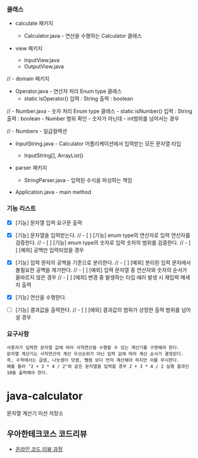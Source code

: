 ### 클래스

- calculate 패키지
  - Calculator.java - 연산을 수행하는 Calculator 클래스

- view 패키지
  - InputView.java
  - OutputView.java 

// - domain 패키지
  - Operator.java - 연산자 처리 Enum type 클래스
    - static isOperator() 입력 : String 출력 : boolean
    
  // - Number.java - 숫자 처리 Enum type 클래스
    - static isNumber() 입력 : String 출력 : boolean
    - Number 범위 확인
    - 숫자가 아닌데
    - int범위를 넘어서는 경우
    
  // - Numbers - 일급컬렉션
    
  - InputString.java - Calculator 어플리케이션에서 입력받는 모든 문자열 타입
    - InputString[], ArrayList<InputString>()
 



- parser 패키지
  - StringParser.java - 입력된 수식을 파싱하는 책임



- Application.java - main method

### 기능 리스트



- [x] [기능] 문자열 입력 요구문 출력
- [x] [기능] 문자열을 입력받는다.
// - [ ] [기능] enum type의 연산자로 입력 연산자를 검증한다.
// - [ ] [기능] enum type의 숫자로 입력 숫자의 범위를 검증한다.
// - [ ] [예외] 공백만 입력되었을 경우
- [x] [기능] 입력 문자의 공백을 기준으로 분리한다.
// - [ ] [예외] 분리된 입력 문자에서 불필요한 공백을 제거한다.
// - [ ] [예외] 입력 문자열 중 연산자와 숫자의 순서가 올바르지 않은 경우
// - [ ] [예외] 변경 중 발생하는 타입 에러 발생 시 재입력 메세지 출력
- [x] [기능] 연산을 수행한다.
- [ ] [기능] 결과값을 출력한다.
// - [ ] [예외] 결과값의 범위가 상정한 출력 범위를 넘어설 경우



### 요구사항

```
사용자가 입력한 문자열 값에 따라 사칙연산을 수행할 수 있는 계산기를 구현해야 한다.
문자열 계산기는 사칙연산의 계산 우선순위가 아닌 입력 값에 따라 계산 순서가 결정된다. 즉, 수학에서는 곱셈, 나눗셈이 덧셈, 뺄셈 보다 먼저 계산해야 하지만 이를 무시한다.
예를 들어 "2 + 3 * 4 / 2"와 같은 문자열을 입력할 경우 2 + 3 * 4 / 2 실행 결과인 10을 출력해야 한다.
```

# java-calculator
문자열 계산기 미션 저장소

## 우아한테크코스 코드리뷰
* [온라인 코드 리뷰 과정](https://github.com/woowacourse/woowacourse-docs/blob/master/maincourse/README.md)